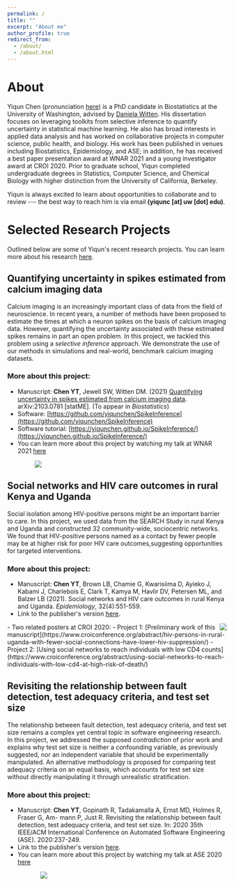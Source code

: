 ```yaml
---
permalink: /
title: ""
excerpt: "About me"
author_profile: true
redirect_from: 
  - /about/
  - /about.html
---
```


# About
Yiqun Chen (pronunciation [here](./document/yiqunchen_name_recording.mp3)) is a PhD candidate in Biostatistics at the University of Washington, advised by [Daniela Witten](https://www.danielawitten.com/). His dissertation focuses on leveraging toolkits from selective inference to quantify uncertainty in statistical machine learning. He also has broad interests in applied data analysis and has worked on collaborative projects in computer science, public health, and biology. His work has been published in venues including Biostatistics, Epidemiology, and ASE; in addition, he has received a best paper presentation award at WNAR 2021 and a young investigator award at CROI 2020. Prior to graduate school, Yiqun completed undergraduate degrees in Statistics, Computer Science, and Chemical Biology with higher distinction from the University of California, Berkeley.

Yiqun is always excited to learn about opportunities to collaborate and to review --- the best way to reach him is via email **(yiqunc [at] uw [dot] edu)**.

# Selected Research Projects
Outlined below are some of Yiqun's recent research projects. You can learn more about his research [here](https://yiqunchen.github.io/research/). 
## Quantifying uncertainty in spikes estimated from calcium imaging data
Calcium imaging is an increasingly important class of data from the field of neuroscience. In recent years, a number of methods have been proposed to estimate the times at which a neuron spikes on the basis of calcium imaging data. However, quantifying the uncertainty associated with these estimated spikes remains in part an open problem. In this project, we tackled this problem using a *selective inference* approach. We demonstrate the use of our methods in simulations and real-world, benchmark calcium imaging datasets.
### More about this project:
- Manuscript: **Chen YT**, Jewell SW, Witten DM. (2021) [Quantifying uncertainty in spikes estimated from calcium imaging data](https://arxiv.org/abs/2103.07818). arXiv:2103.0781 [statME]. (To appear in *Biostatistics*)
- Software: [https://github.com/yiqunchen/SpikeInference](https://github.com/yiqunchen/SpikeInference)
- Software tutorial: [https://yiqunchen.github.io/SpikeInference/](https://yiqunchen.github.io/SpikeInference/)
- You can learn more about this project by watching my talk at WNAR 2021 [here](https://youtu.be/tMzv-ok4Liw)
<img src="{{site.url}}/images/Figure_6_b.png" style="display: block; margin: auto; max-width: 75%;" />

## Social networks and HIV care outcomes in rural Kenya and Uganda
Social isolation among HIV-positive persons might be an important barrier to care. In this project, we used data from the SEARCH Study in rural Kenya and Uganda and constructed 32 community-wide, sociocentric networks. We found that HIV-positive persons named as a contact by fewer people may be at higher risk for poor HIV care outcomes,suggesting opportunities for targeted interventions.
### More about this project:
- Manuscript: **Chen YT**, Brown LB, Chamie G, Kwarisiima D, Ayieko J, Kabami J, Charlebois E, Clark T, Kamya M, Havlir DV, Petersen ML, and Balzer LB (2021). Social networks and HIV care outcomes in rural Kenya and Uganda. *Epidemiology*, 32(4):551-559. 
- Link to the publisher's version [here](https://journals.lww.com/epidem/Fulltext/2021/07000/Social_Networks_and_HIV_Care_Outcomes_in_Rural.12.aspx).
<img src="{{site.url}}/images/cropped_network.png" style="display: block; margin: auto; max-width: 30%; float:right" />
- Two related posters at CROI 2020: 
	- Project 1: [Preliminary work of this manuscript](https://www.croiconference.org/abstract/hiv-persons-in-rural-uganda-with-fewer-social-connections-have-lower-hiv-suppression/)
	- Project 2: [Using social networks to reach individuals with low CD4 counts](https://www.croiconference.org/abstract/using-social-networks-to-reach-individuals-with-low-cd4-at-high-risk-of-death/)

## Revisiting the relationship between fault detection, test adequacy criteria, and test set size
The relationship between fault detection, test adequacy criteria, and test set size remains a complex yet central topic in software engineering research. In this project, we addressed the supposed *contradiction* of prior work and explains why test set size is neither a confounding variable, as previously suggested, nor an independent variable that should be experimentally manipulated. An alternative methodology is proposed for comparing test adequacy criteria on an equal basis, which accounts for test set size without directly manipulating it through unrealistic stratification.
### More about this project:
- Manuscript: **Chen YT**, Gopinath R, Tadakamalla A, Ernst MD, Holmes R, Fraser G, Am- mann P, Just R. Revisiting the relationship between fault detection, test adequacy criteria, and test set size. In: 2020 35th IEEE/ACM International Conference on Automated Software Engineering (ASE). 2020:237-249.
- Link to the publisher's version [here](https://ieeexplore.ieee.org/document/9286102).
- You can learn more about this project by watching my talk at ASE 2020 [here](https://homes.cs.washington.edu/~rjust/publ/mutants_faults_revisited_ase_2020.mp4)
<img src="{{site.url}}/images/test_slide.png" style="display: block; margin: auto; max-width: 70%;" />



